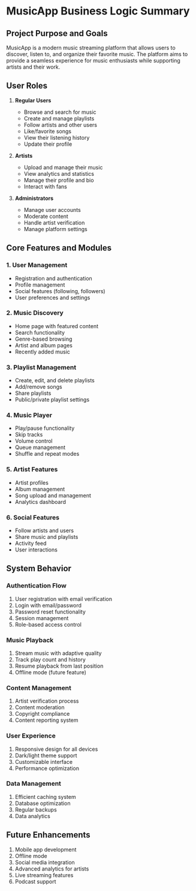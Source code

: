 # MusicApp Business Logic Summary

## Project Purpose and Goals
MusicApp is a modern music streaming platform that allows users to discover, listen to, and organize their favorite music. The platform aims to provide a seamless experience for music enthusiasts while supporting artists and their work.

## User Roles
1. **Regular Users**
   - Browse and search for music
   - Create and manage playlists
   - Follow artists and other users
   - Like/favorite songs
   - View their listening history
   - Update their profile

2. **Artists**
   - Upload and manage their music
   - View analytics and statistics
   - Manage their profile and bio
   - Interact with fans

3. **Administrators**
   - Manage user accounts
   - Moderate content
   - Handle artist verification
   - Manage platform settings

## Core Features and Modules

### 1. User Management
- Registration and authentication
- Profile management
- Social features (following, followers)
- User preferences and settings

### 2. Music Discovery
- Home page with featured content
- Search functionality
- Genre-based browsing
- Artist and album pages
- Recently added music

### 3. Playlist Management
- Create, edit, and delete playlists
- Add/remove songs
- Share playlists
- Public/private playlist settings

### 4. Music Player
- Play/pause functionality
- Skip tracks
- Volume control
- Queue management
- Shuffle and repeat modes

### 5. Artist Features
- Artist profiles
- Album management
- Song upload and management
- Analytics dashboard

### 6. Social Features
- Follow artists and users
- Share music and playlists
- Activity feed
- User interactions

## System Behavior

### Authentication Flow
1. User registration with email verification
2. Login with email/password
3. Password reset functionality
4. Session management
5. Role-based access control

### Music Playback
1. Stream music with adaptive quality
2. Track play count and history
3. Resume playback from last position
4. Offline mode (future feature)

### Content Management
1. Artist verification process
2. Content moderation
3. Copyright compliance
4. Content reporting system

### User Experience
1. Responsive design for all devices
2. Dark/light theme support
3. Customizable interface
4. Performance optimization

### Data Management
1. Efficient caching system
2. Database optimization
3. Regular backups
4. Data analytics

## Future Enhancements
1. Mobile app development
2. Offline mode
3. Social media integration
4. Advanced analytics for artists
5. Live streaming features
6. Podcast support 